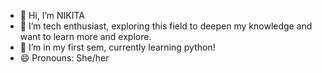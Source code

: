 - 👋 Hi, I’m NIKITA
- 👀 I’m tech enthusiast, exploring this field to deepen my knowledge and want to learn more and explore.
- 🌱 I’m in my first sem, currently learning python!
- 😄 Pronouns: She/her

<!---
Nikki370/Nikki370 is a ✨ special ✨ repository because its `README.md` (this file) appears on your GitHub profile.
You can click the Preview link to take a look at your changes.
--->
